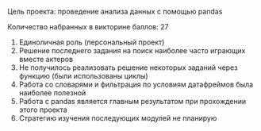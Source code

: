 Цель проекта: проведение анализа данных с помощью pandas

Количество набранных в викторине баллов: 27

1. Единоличная роль (персональный проект)
2. Решение последнего задания на поиск наиболее часто играющих вместе актеров
3. Не получилось реализовать решение некоторых заданий через функцию (были использованы циклы)
4. Работа со словарями и фильтрация по условиям датафреймов была наиболее полезной
5. Работа с pandas является главным результатом при прохождении этого проекта
6. Стратегию изучения последующих модулей не планирую

